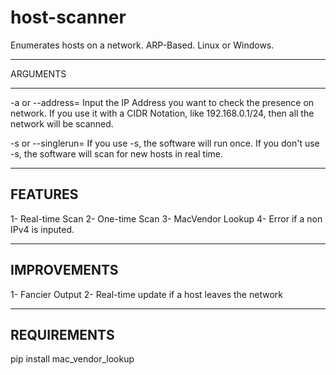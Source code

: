 # host-scanner
Enumerates hosts on a network. ARP-Based.
Linux or Windows.

----------

ARGUMENTS

----------

-a or --address= 
Input the IP Address you want to check the presence on network.
If you use it with a CIDR Notation, like 192.168.0.1/24, then all the network will be scanned.


-s or --singlerun= 
If you use -s, the software will run once. 
If you don't use -s, the software will scan for new hosts in real time.


------------------
FEATURES
------------------

1- Real-time Scan
2- One-time Scan
3- MacVendor Lookup
4- Error if a non IPv4 is inputed.

---------------
IMPROVEMENTS
------------------

1- Fancier Output 
2- Real-time update if a host leaves the network 


----------------------
REQUIREMENTS
-----------------
pip install mac_vendor_lookup 

